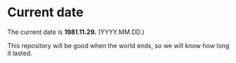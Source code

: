 # Current date

The current date is **1981.11.29.** (YYYY.MM.DD.)

This repository will be good when the world ends, so we will know how long it lasted.
